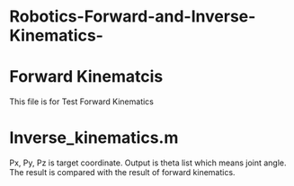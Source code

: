 # Robotics-Forward-and-Inverse-Kinematics-

# Forward Kinematcis
This file is for Test Forward Kinematics

# Inverse_kinematics.m
Px, Py, Pz is target coordinate.
Output is theta list which means joint angle.
The result is compared with the result of forward kinematics.
